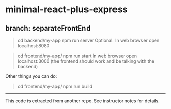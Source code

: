 # minimal-react-plus-express

## branch: separateFrontEnd

> cd backend/my-app
> npm run server
> Optional: In web browser open localhost:8080

> cd frontend/my-app/
> npm run start
> In web browser open localhost:3000 (the frontend should work and be talking with the backend)

Other things you can do:

> cd frontend/my-app/
> npm run build

------------

This code is extracted from another repo.  See instructor notes for details.